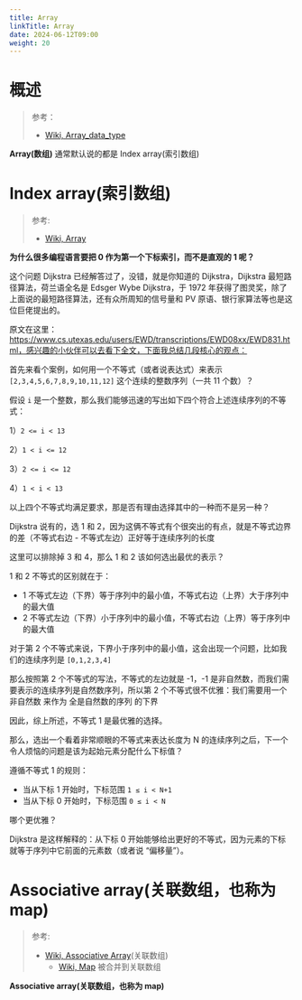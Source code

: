 ```yaml
---
title: Array
linkTitle: Array
date: 2024-06-12T09:00
weight: 20
---
```


# 概述

> 参考：
>
> - [Wiki, Array_data_type](https://en.wikipedia.org/wiki/Array_data_type)

**Array(数组)** 通常默认说的都是 Index array(索引数组)

# Index array(索引数组)

> 参考:
>
> - [Wiki, Array](https://en.wikipedia.org/wiki/Array_(data_type))

**为什么很多编程语言要把 0 作为第一个下标索引，而不是直观的 1 呢？**

这个问题 Dijkstra 已经解答过了，没错，就是你知道的 Dijkstra，Dijkstra 最短路径算法，荷兰语全名是 Edsger Wybe Dijkstra，于 1972 年获得了图灵奖，除了上面说的最短路径算法，还有众所周知的信号量和 PV 原语、银行家算法等也是这位巨佬提出的。

原文在这里：https://www.cs.utexas.edu/users/EWD/transcriptions/EWD08xx/EWD831.html，感兴趣的小伙伴可以去看下全文，下面我总结几段核心的观点：

首先来看个案例，如何用一个不等式（或者说表达式）来表示 `[2,3,4,5,6,7,8,9,10,11,12]` 这个连续的整数序列（一共 11 个数）？

假设 `i` 是一个整数，那么我们能够迅速的写出如下四个符合上述连续序列的不等式：

1）`2 <= i < 13`

2）`1 < i <= 12`

3）`2 <= i <= 12`

4）`1 < i < 13`

以上四个不等式均满足要求，那是否有理由选择其中的一种而不是另一种？

Dijkstra 说有的，选 1 和 2，因为这俩不等式有个很突出的有点，就是不等式边界的差（不等式右边 \- 不等式左边）正好等于连续序列的长度

这里可以排除掉 3 和 4，那么 1 和 2 该如何选出最优的表示？

1 和 2 不等式的区别就在于：

*   1 不等式左边（下界）等于序列中的最小值，不等式右边（上界）大于序列中的最大值
*   2 不等式左边（下界）小于序列中的最小值，不等式右边（上界）等于序列中的最大值

对于第 2 个不等式来说，下界小于序列中的最小值，这会出现一个问题，比如我们的连续序列是 `[0,1,2,3,4]`

那么按照第 2 个不等式的写法，不等式的左边就是 -1，-1 是非自然数，而我们需要表示的连续序列是自然数序列，所以第 2 个不等式很不优雅：我们需要用一个 非自然数 来作为 全是自然数的序列 的下界

因此，综上所述，不等式 1 是最优雅的选择。

那么，选出一个看着非常顺眼的不等式来表达长度为 N 的连续序列之后，下一个令人烦恼的问题是该为起始元素分配什么下标值？

遵循不等式 1 的规则：

*   当从下标 1 开始时，下标范围 `1 ≤ i < N+1`
*   当从下标 0 开始时，下标范围 `0 ≤ i < N`

哪个更优雅？

Dijkstra 是这样解释的：从下标 0 开始能够给出更好的不等式，因为元素的下标就等于序列中它前面的元素数（或者说 “偏移量”）。

# Associative array(关联数组，也称为 map)

> 参考:
>
> - [Wiki, Associative Array](https://en.wikipedia.org/wiki/Associative_array)(关联数组)
>   - [Wiki, Map](<https://en.wikipedia.org/wiki/Map_(computer_science)>) 被合并到关联数组

**Associative array(关联数组，也称为 map)**